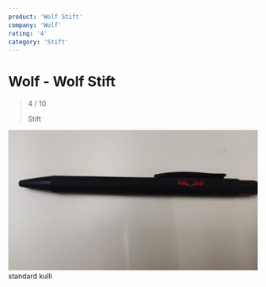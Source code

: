 ```yaml
---
product: 'Wolf Stift'
company: 'Wolf'
rating: '4'
category: 'Stift'
---
```


# Wolf - Wolf Stift
>
> 4 / 10
>
> Stift

![Wolf Stift](assets\wolf-wolf-stift-6ddb6261-689c-450d-ad8d-7ffd4eccea77.jpg)
standard kulli
